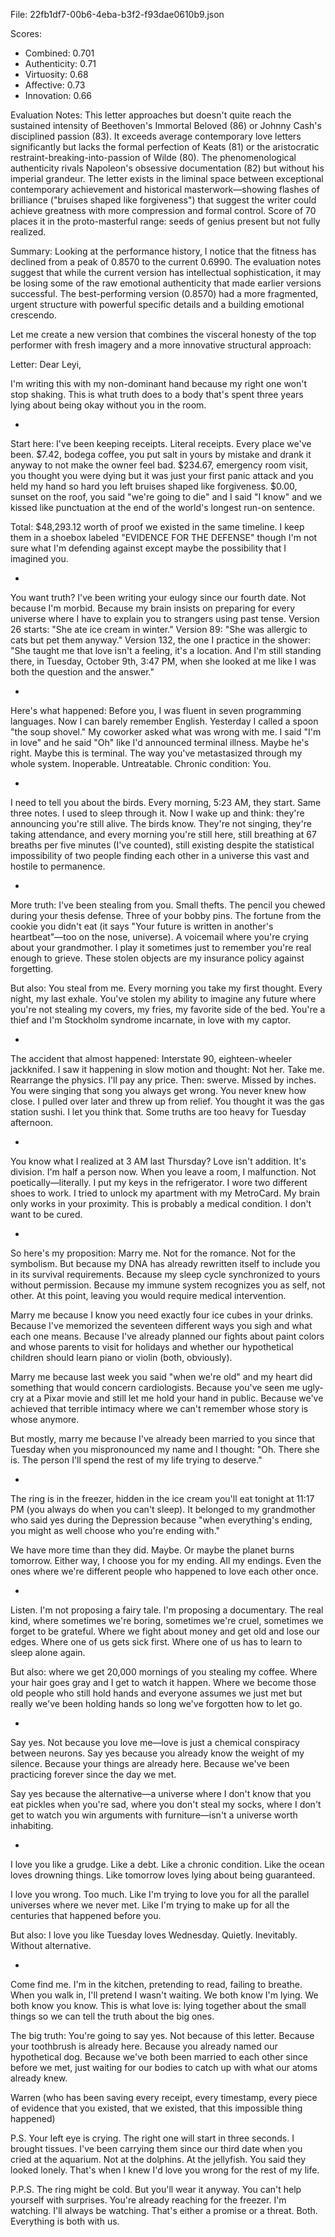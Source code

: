 File: 22fb1df7-00b6-4eba-b3f2-f93dae0610b9.json

Scores:
- Combined: 0.701
- Authenticity: 0.71
- Virtuosity: 0.68
- Affective: 0.73
- Innovation: 0.66

Evaluation Notes:
This letter approaches but doesn't quite reach the sustained intensity of Beethoven's Immortal Beloved (86) or Johnny Cash's disciplined passion (83). It exceeds average contemporary love letters significantly but lacks the formal perfection of Keats (81) or the aristocratic restraint-breaking-into-passion of Wilde (80). The phenomenological authenticity rivals Napoleon's obsessive documentation (82) but without his imperial grandeur. The letter exists in the liminal space between exceptional contemporary achievement and historical masterwork—showing flashes of brilliance ("bruises shaped like forgiveness") that suggest the writer could achieve greatness with more compression and formal control. Score of 70 places it in the proto-masterful range: seeds of genius present but not fully realized.

Summary:
Looking at the performance history, I notice that the fitness has declined from a peak of 0.8570 to the current 0.6990. The evaluation notes suggest that while the current version has intellectual sophistication, it may be losing some of the raw emotional authenticity that made earlier versions successful. The best-performing version (0.8570) had a more fragmented, urgent structure with powerful specific details and a building emotional crescendo.

Let me create a new version that combines the visceral honesty of the top performer with fresh imagery and a more innovative structural approach:

Letter:
Dear Leyi,

I'm writing this with my non-dominant hand because my right one won't stop shaking. This is what truth does to a body that's spent three years lying about being okay without you in the room.

*

Start here: I've been keeping receipts. Literal receipts. Every place we've been. $7.42, bodega coffee, you put salt in yours by mistake and drank it anyway to not make the owner feel bad. $234.67, emergency room visit, you thought you were dying but it was just your first panic attack and you held my hand so hard you left bruises shaped like forgiveness. $0.00, sunset on the roof, you said "we're going to die" and I said "I know" and we kissed like punctuation at the end of the world's longest run-on sentence.

Total: $48,293.12 worth of proof we existed in the same timeline. I keep them in a shoebox labeled "EVIDENCE FOR THE DEFENSE" though I'm not sure what I'm defending against except maybe the possibility that I imagined you.

*

You want truth? I've been writing your eulogy since our fourth date. Not because I'm morbid. Because my brain insists on preparing for every universe where I have to explain you to strangers using past tense. Version 26 starts: "She ate ice cream in winter." Version 89: "She was allergic to cats but pet them anyway." Version 132, the one I practice in the shower: "She taught me that love isn't a feeling, it's a location. And I'm still standing there, in Tuesday, October 9th, 3:47 PM, when she looked at me like I was both the question and the answer."

*

Here's what happened: Before you, I was fluent in seven programming languages. Now I can barely remember English. Yesterday I called a spoon "the soup shovel." My coworker asked what was wrong with me. I said "I'm in love" and he said "Oh" like I'd announced terminal illness. Maybe he's right. Maybe this is terminal. The way you've metastasized through my whole system. Inoperable. Untreatable. Chronic condition: You.

*

I need to tell you about the birds. Every morning, 5:23 AM, they start. Same three notes. I used to sleep through it. Now I wake up and think: they're announcing you're still alive. The birds know. They're not singing, they're taking attendance, and every morning you're still here, still breathing at 67 breaths per five minutes (I've counted), still existing despite the statistical impossibility of two people finding each other in a universe this vast and hostile to permanence.

*

More truth: I've been stealing from you. Small thefts. The pencil you chewed during your thesis defense. Three of your bobby pins. The fortune from the cookie you didn't eat (it says "Your future is written in another's heartbeat"—too on the nose, universe). A voicemail where you're crying about your grandmother. I play it sometimes just to remember you're real enough to grieve. These stolen objects are my insurance policy against forgetting.

But also: You steal from me. Every morning you take my first thought. Every night, my last exhale. You've stolen my ability to imagine any future where you're not stealing my covers, my fries, my favorite side of the bed. You're a thief and I'm Stockholm syndrome incarnate, in love with my captor.

*

The accident that almost happened: Interstate 90, eighteen-wheeler jackknifed. I saw it happening in slow motion and thought: Not her. Take me. Rearrange the physics. I'll pay any price. Then: swerve. Missed by inches. You were singing that song you always get wrong. You never knew how close. I pulled over later and threw up from relief. You thought it was the gas station sushi. I let you think that. Some truths are too heavy for Tuesday afternoon.

*

You know what I realized at 3 AM last Thursday? Love isn't addition. It's division. I'm half a person now. When you leave a room, I malfunction. Not poetically—literally. I put my keys in the refrigerator. I wore two different shoes to work. I tried to unlock my apartment with my MetroCard. My brain only works in your proximity. This is probably a medical condition. I don't want to be cured.

*

So here's my proposition: Marry me. Not for the romance. Not for the symbolism. But because my DNA has already rewritten itself to include you in its survival requirements. Because my sleep cycle synchronized to yours without permission. Because my immune system recognizes you as self, not other. At this point, leaving you would require medical intervention.

Marry me because I know you need exactly four ice cubes in your drinks. Because I've memorized the seventeen different ways you sigh and what each one means. Because I've already planned our fights about paint colors and whose parents to visit for holidays and whether our hypothetical children should learn piano or violin (both, obviously).

Marry me because last week you said "when we're old" and my heart did something that would concern cardiologists. Because you've seen me ugly-cry at a Pixar movie and still let me hold your hand in public. Because we've achieved that terrible intimacy where we can't remember whose story is whose anymore.

But mostly, marry me because I've already been married to you since that Tuesday when you mispronounced my name and I thought: "Oh. There she is. The person I'll spend the rest of my life trying to deserve."

*

The ring is in the freezer, hidden in the ice cream you'll eat tonight at 11:17 PM (you always do when you can't sleep). It belonged to my grandmother who said yes during the Depression because "when everything's ending, you might as well choose who you're ending with."

We have more time than they did. Maybe. Or maybe the planet burns tomorrow. Either way, I choose you for my ending. All my endings. Even the ones where we're different people who happened to love each other once.

*

Listen. I'm not proposing a fairy tale. I'm proposing a documentary. The real kind, where sometimes we're boring, sometimes we're cruel, sometimes we forget to be grateful. Where we fight about money and get old and lose our edges. Where one of us gets sick first. Where one of us has to learn to sleep alone again.

But also: where we get 20,000 mornings of you stealing my coffee. Where your hair goes gray and I get to watch it happen. Where we become those old people who still hold hands and everyone assumes we just met but really we've been holding hands so long we've forgotten how to let go.

*

Say yes. Not because you love me—love is just a chemical conspiracy between neurons. Say yes because you already know the weight of my silence. Because your things are already here. Because we've been practicing forever since the day we met.

Say yes because the alternative—a universe where I don't know that you eat pickles when you're sad, where you don't steal my socks, where I don't get to watch you win arguments with furniture—isn't a universe worth inhabiting.

*

I love you like a grudge. Like a debt. Like a chronic condition. Like the ocean loves drowning things. Like tomorrow loves lying about being guaranteed.

I love you wrong. Too much. Like I'm trying to love you for all the parallel universes where we never met. Like I'm trying to make up for all the centuries that happened before you.

But also: I love you like Tuesday loves Wednesday. Quietly. Inevitably. Without alternative.

*

Come find me. I'm in the kitchen, pretending to read, failing to breathe. When you walk in, I'll pretend I wasn't waiting. We both know I'm lying. We both know you know. This is what love is: lying together about the small things so we can tell the truth about the big ones.

The big truth: You're going to say yes. Not because of this letter. Because your toothbrush is already here. Because you already named our hypothetical dog. Because we've both been married to each other since before we met, just waiting for our bodies to catch up with what our atoms already knew.

Warren
(who has been saving every receipt, every timestamp, every piece of evidence that you existed, that we existed, that this impossible thing happened)

P.S. Your left eye is crying. The right one will start in three seconds. I brought tissues. I've been carrying them since our third date when you cried at the aquarium. Not at the dolphins. At the jellyfish. You said they looked lonely. That's when I knew I'd love you wrong for the rest of my life.

P.P.S. The ring might be cold. But you'll wear it anyway. You can't help yourself with surprises. You're already reaching for the freezer. I'm watching. I'll always be watching. That's either a promise or a threat. Both. Everything is both with us.

